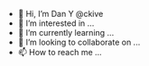 - 👋 Hi, I’m Dan Y @ckive
- 👀 I’m interested in ...
- 🌱 I’m currently learning ... 
- 💞️ I’m looking to collaborate on ... 
- 📫 How to reach me ... 

<!---
ckive/ckive is a ✨ special ✨ repository because its `README.md` (this file) appears on your GitHub profile.
You can click the Preview link to take a look at your changes.
--->
